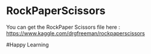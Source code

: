 # RockPaperScissors

You can get the RockPaper Scissors file here :
https://www.kaggle.com/drgfreeman/rockpaperscissors

#Happy Learning
